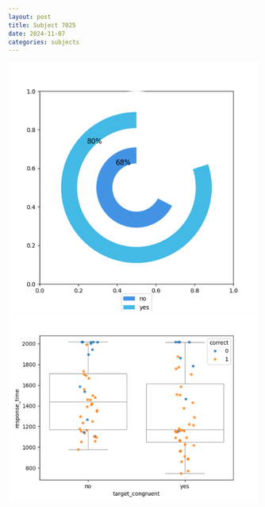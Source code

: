 ```yaml
---
layout: post
title: Subject 7025
date: 2024-11-07
categories: subjects
---
```


![](data/7025/run-1/7025_accuracy_target_congruence.png)
![](data/7025/run-1/7025_rt_congruence.png)
